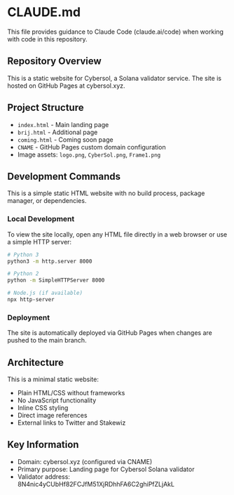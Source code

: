 # CLAUDE.md

This file provides guidance to Claude Code (claude.ai/code) when working with code in this repository.

## Repository Overview

This is a static website for Cybersol, a Solana validator service. The site is hosted on GitHub Pages at cybersol.xyz.

## Project Structure

- `index.html` - Main landing page
- `brij.html` - Additional page
- `coming.html` - Coming soon page
- `CNAME` - GitHub Pages custom domain configuration
- Image assets: `logo.png`, `CyberSol.png`, `Frame1.png`

## Development Commands

This is a simple static HTML website with no build process, package manager, or dependencies.

### Local Development
To view the site locally, open any HTML file directly in a web browser or use a simple HTTP server:
```bash
# Python 3
python3 -m http.server 8000

# Python 2
python -m SimpleHTTPServer 8000

# Node.js (if available)
npx http-server
```

### Deployment
The site is automatically deployed via GitHub Pages when changes are pushed to the main branch.

## Architecture

This is a minimal static website:
- Plain HTML/CSS without frameworks
- No JavaScript functionality
- Inline CSS styling
- Direct image references
- External links to Twitter and Stakewiz

## Key Information

- Domain: cybersol.xyz (configured via CNAME)
- Primary purpose: Landing page for Cybersol Solana validator
- Validator address: 8N4nic4yCUbHf82FCJfM51XjRDhhFA6C2ghiPfZLjAkL